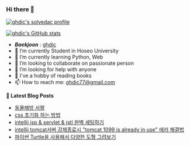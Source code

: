 ### Hi there 👋

[![ghdic's solvedac profile](http://mazassumnida.wtf/api/v2/generate_badge?boj=ghdic)](https://solved.ac/profile/ghdic)

[![ghdic's GitHub stats](https://github-readme-stats.vercel.app/api?username=ghdic&show_icons=true&theme=onedark)](https://github.com/ghdic/github-readme-stats)
- __*Baekjoon*__ : [ghdic](http://icpc.me/ghdic)
- 🔭 I’m currently Student in Hoseo University
- 🌱 I’m currently learning Python, Web
- 👯 I’m looking to collaborate on passionate person 
- 🤔 I’m looking for help with anyone
- 💬 I've a hobby of reading books
- 📫 How to reach me: ghdic77@gmail.com


**📕 Latest Blog Posts**
<!-- BLOG-POST-LIST:START -->
- [동물해방 서평](https://marinelifeirony.tistory.com/118)
- [css 초기화 하는 방법](https://marinelifeirony.tistory.com/117)
- [intellij jsp & servlet & jstl 완벽 세팅하기](https://marinelifeirony.tistory.com/116)
- [intellij tomcat서버 강제종료시 "tomcat 1099 is already in use" 에러 해결법](https://marinelifeirony.tistory.com/115)
- [파이썬 Turtle을 사용해서 다양한 도형 그려보기](https://marinelifeirony.tistory.com/114)
<!-- BLOG-POST-LIST:END -->